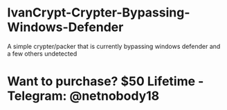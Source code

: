 # IvanCrypt-Crypter-Bypassing-Windows-Defender
A simple crypter/packer that is currently bypassing windows defender and a few others undetected

# Want to purchase? $50 Lifetime - Telegram: @netnobody18


